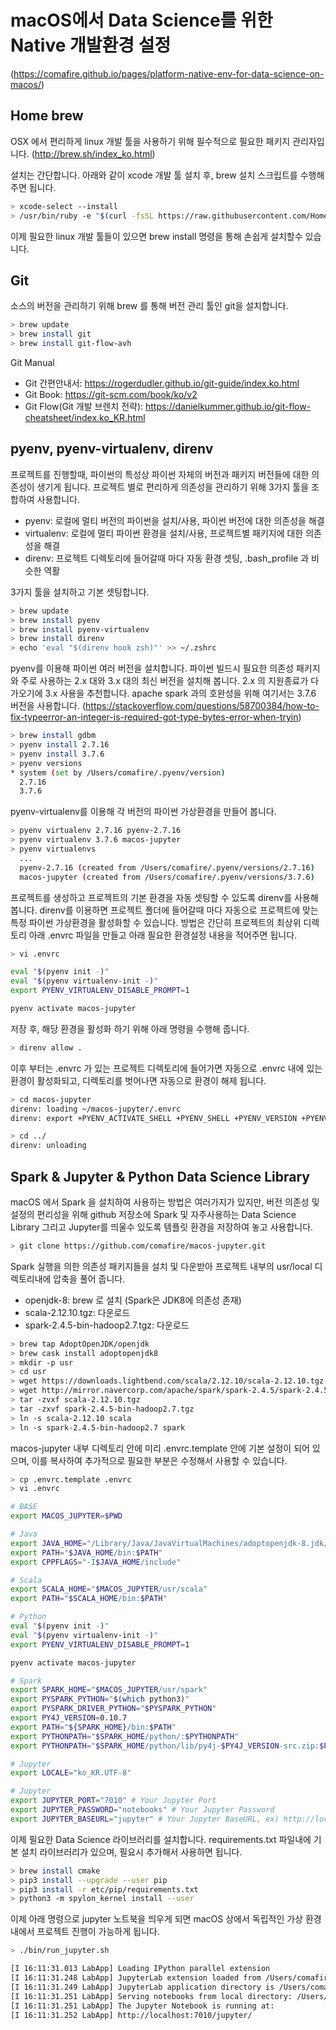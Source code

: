 # macOS에서 Data Science를 위한 Native 개발환경 설정

(https://comafire.github.io/pages/platform-native-env-for-data-science-on-macos/)

## Home brew
OSX 에서 편리하게 linux 개발 툴을 사용하기 위해 필수적으로 필요한 패키지 관리자입니다. (http://brew.sh/index_ko.html)

설치는 간단합니다. 아래와 같이 xcode 개발 툴 설치 후, brew 설치 스크립트를 수행해 주면 됩니다.

```bash
> xcode-select --install
> /usr/bin/ruby -e "$(curl -fsSL https://raw.githubusercontent.com/Homebrew/install/master/install)"
```

이제 필요한 linux 개발 툴들이 있으면 brew install 명령을 통해 손쉽게 설치할수 있습니다. 

## Git

소스의 버전을 관리하기 위해 brew 를 통해 버전 관리 툴인 git을 설치합니다.

```bash
> brew update
> brew install git
> brew install git-flow-avh
```

Git Manual
* Git 간편안내서: https://rogerdudler.github.io/git-guide/index.ko.html
* Git Book: https://git-scm.com/book/ko/v2
* Git Flow(Git 개발 브렌치 전략): https://danielkummer.github.io/git-flow-cheatsheet/index.ko_KR.html

## pyenv, pyenv-virtualenv, direnv

프로젝트를 진행할때, 파이썬의 특성상 파이썬 자체의 버전과 패키지 버전들에 대한 의존성이 생기게 됩니다. 프로젝트 별로 편리하게 의존성을 관리하기 위해 3가지 툴을 조합하여 사용합니다.

* pyenv: 로컬에 멀티 버전의 파이썬을 설치/사용, 파이썬 버전에 대한 의존성을 해결
* virtualenv: 로컬에 멀티 파이썬 환경을 설치/사용, 프로젝트별 패키지에 대한 의존성을 해결
* direnv: 프로젝트 디렉토리에 들어갈때 마다 자동 환경 셋팅, .bash_profile 과 비슷한 역활

3가지 툴을 설치하고 기본 셋팅합니다.

```bash
> brew update
> brew install pyenv
> brew install pyenv-virtualenv
> brew install direnv
> echo 'eval "$(direnv hook zsh)"' >> ~/.zshrc 
```

pyenv를 이용해 파이썬 여러 버전을 설치합니다. 파이썬 빌드시 필요한 의존성 패키지와 주로 사용하는 2.x 대와 3.x 대의 최신 버전을 설치해 봅니다. 2.x 의 지원종료가 다가오기에 3.x 사용을 추천합니다. apache spark 과의 호완성을 위해 여기서는 3.7.6 버전을 사용합니다. (https://stackoverflow.com/questions/58700384/how-to-fix-typeerror-an-integer-is-required-got-type-bytes-error-when-tryin)

```bash
> brew install gdbm
> pyenv install 2.7.16
> pyenv install 3.7.6
> pyenv versions
* system (set by /Users/comafire/.pyenv/version)
  2.7.16
  3.7.6
```

pyenv-virtualenv를 이용해 각 버전의 파이썬 가상환경을 만들어 봅니다.

```bash
> pyenv virtualenv 2.7.16 pyenv-2.7.16
> pyenv virtualenv 3.7.6 macos-jupyter
> pyenv virtualenvs
  ...
  pyenv-2.7.16 (created from /Users/comafire/.pyenv/versions/2.7.16)
  macos-jupyter (created from /Users/comafire/.pyenv/versions/3.7.6)
```

프로젝트를 생성하고 프로젝트의 기본 환경을 자동 셋팅할 수 있도록 direnv를 사용해 봅니다. direnv를 이용하면 프로젝트 폴더에 들어갈때 마다 자동으로 프로젝트에 맞는 특정 파이썬 가상환경을 활성화할 수 있습니다. 방법은 간단히 프로젝트의 최상위 디렉토리 아래 .envrc 파일을 만들고 아래 필요한 환경설정 내용을 적어주면 됩니다.

```bash
> vi .envrc

eval "$(pyenv init -)"
eval "$(pyenv virtualenv-init -)"
export PYENV_VIRTUALENV_DISABLE_PROMPT=1

pyenv activate macos-jupyter

```

저장 후, 해당 환경을 활성화 하기 위해 아래 명령을 수행해 줍니다.

```bash
> direnv allow .
```

이후 부터는 .envrc 가 있는 프로젝트 디렉토리에 들어가면 자동으로 .envrc 내에 있는 환경이 활성화되고, 디렉토리를 벗어나면 자동으로 환경이 해제 됩니다.

```bash
> cd macos-jupyter
direnv: loading ~/macos-jupyter/.envrc
direnv: export +PYENV_ACTIVATE_SHELL +PYENV_SHELL +PYENV_VERSION +PYENV_VIRTUALENV_DISABLE_PROMPT +PYENV_VIRTUAL_ENV +VIRTUAL_ENV ~PATH

> cd ../
direnv: unloading
```

## Spark & Jupyter & Python Data Science Library

macOS 에서 Spark 을 설치하여 사용하는 방법은 여러가지가 있지만, 버전 의존성 및 설정의 편리성을 위해 github 저장소에 Spark 및 자주사용하는 Data Science Library 그리고 Jupyter를 띄울수 있도록 템플릿 환경을 저장하여 놓고 사용합니다.

```bash
> git clone https://github.com/comafire/macos-jupyter.git
```

Spark 실행을 의한 의존성 패키지들을 설치 및 다운받아 프로젝트 내부의 usr/local 디렉토리내에 압축을 풀어 줍니다.

* openjdk-8: brew 로 설치 (Spark은 JDK8에 의존성 존재)
* scala-2.12.10.tgz: 다운로드
* spark-2.4.5-bin-hadoop2.7.tgz: 다운로드

```bash
> brew tap AdoptOpenJDK/openjdk
> brew cask install adoptopenjdk8
> mkdir -p usr
> cd usr
> wget https://downloads.lightbend.com/scala/2.12.10/scala-2.12.10.tgz
> wget http://mirror.navercorp.com/apache/spark/spark-2.4.5/spark-2.4.5-bin-hadoop2.7.tgz
> tar -zvxf scala-2.12.10.tgz
> tar -zxvf spark-2.4.5-bin-hadoop2.7.tgz
> ln -s scala-2.12.10 scala
> ln -s spark-2.4.5-bin-hadoop2.7 spark
```

macos-jupyter 내부 디렉토리 안에 미리 .envrc.template 안에 기본 설정이 되어 있으며, 이를 복사하여 추가적으로 필요한 부분은 수정해서 사용할 수 있습니다.

```bash
> cp .envrc.template .envrc
> vi .envrc

# BASE
export MACOS_JUPYTER=$PWD

# Java
export JAVA_HOME="/Library/Java/JavaVirtualMachines/adoptopenjdk-8.jdk/Contents/Home"
export PATH="$JAVA_HOME/bin:$PATH"
export CPPFLAGS="-I$JAVA_HOME/include"

# Scala
export SCALA_HOME="$MACOS_JUPYTER/usr/scala"
export PATH="$SCALA_HOME/bin:$PATH"

# Python
eval "$(pyenv init -)"
eval "$(pyenv virtualenv-init -)"
export PYENV_VIRTUALENV_DISABLE_PROMPT=1

pyenv activate macos-jupyter

# Spark 
export SPARK_HOME="$MACOS_JUPYTER/usr/spark"
export PYSPARK_PYTHON="$(which python3)"
export PYSPARK_DRIVER_PYTHON="$PYSPARK_PYTHON"
export PY4J_VERSION=0.10.7
export PATH="${SPARK_HOME}/bin:$PATH"
export PYTHONPATH="$SPARK_HOME/python/:$PYTHONPATH"
export PYTHONPATH="$SPARK_HOME/python/lib/py4j-$PY4J_VERSION-src.zip:$PYTHONPATH"

# Jupyter
export LOCALE="ko_KR.UTF-8"

# Jupyter
export JUPYTER_PORT="7010" # Your Jupyter Port
export JUPYTER_PASSWORD="notebooks" # Your Jupyter Password
export JUPYTER_BASEURL="jupyter" # Your Jupyter BaseURL, ex) http://localhost:8010/jupyter

```

이제 필요한 Data Science 라이브러리를 설치합니다. requirements.txt 파일내에 기본 설치 라이브러리가 있으며, 필요시 추가해서 사용하면 됩니다.

```bash
> brew install cmake
> pip3 install --upgrade --user pip
> pip3 install -r etc/pip/requirements.txt
> python3 -m spylon_kernel install --user
```

이제 아래 명령으로 jupyter 노트북을 띄우게 되면 macOS 상에서 독립적인 가상 환경내에서 프로젝트 진행이 가능하게 됩니다.

```bash
> ./bin/run_jupyter.sh

[I 16:11:31.013 LabApp] Loading IPython parallel extension
[I 16:11:31.248 LabApp] JupyterLab extension loaded from /Users/comafire/.pyenv/versions/3.7.6/envs/macos-jupyter/lib/python3.7/site-packages/jupyterlab
[I 16:11:31.249 LabApp] JupyterLab application directory is /Users/comafire/.pyenv/versions/3.7.6/envs/macos-jupyter/share/jupyter/lab
[I 16:11:31.251 LabApp] Serving notebooks from local directory: /Users/comafire/LocalDrive/macos-jupyter
[I 16:11:31.251 LabApp] The Jupyter Notebook is running at:
[I 16:11:31.252 LabApp] http://localhost:7010/jupyter/
```
